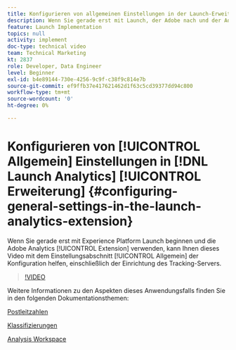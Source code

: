```yaml
---
title: Konfigurieren von allgemeinen Einstellungen in der Launch-Erweiterung für Analytics
description: Wenn Sie gerade erst mit Launch, der Adobe nach und der Adobe Analytics-Erweiterung beginnen, kann Ihnen dieses Video mit dem Konfigurationsteil für die allgemeinen Einstellungen, einschließlich der Einrichtung des Tracking-Servers, helfen.
feature: Launch Implementation
topics: null
activity: implement
doc-type: technical video
team: Technical Marketing
kt: 2837
role: Developer, Data Engineer
level: Beginner
exl-id: b4e89144-730e-4256-9c9f-c38f9c814e7b
source-git-commit: ef9ffb37e417621462d1f63c5cd39377dd94c800
workflow-type: tm+mt
source-wordcount: '0'
ht-degree: 0%

---
```


# Konfigurieren von [!UICONTROL Allgemein] Einstellungen in [!DNL Launch Analytics] [!UICONTROL Erweiterung] {#configuring-general-settings-in-the-launch-analytics-extension}

Wenn Sie gerade erst mit Experience Platform Launch beginnen und die Adobe Analytics [!UICONTROL Extension] verwenden, kann Ihnen dieses Video mit dem Einstellungsabschnitt [!UICONTROL Allgemein] der Konfiguration helfen, einschließlich der Einrichtung des Tracking-Servers.

>[!VIDEO](https://video.tv.adobe.com/v/27093/?quality=9)

Weitere Informationen zu den Aspekten dieses Anwendungsfalls finden Sie in den folgenden Dokumentationsthemen:

[Postleitzahlen](https://experienceleague.adobe.com/docs/analytics/components/dimensions/zip-code.html?lang=en)

[Klassifizierungen](https://experienceleague.adobe.com/docs/analytics/components/classifications/c-classifications.html?lang=de)

[Analysis Workspace](https://experienceleague.adobe.com/docs/analytics/analyze/analysis-workspace/analysis-workspace-features.html)
